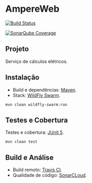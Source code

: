# AmpereWeb

[![Build Status](https://travis-ci.com/vandersozc/AmpereWeb.svg?branch=master)](https://travis-ci.com/vandersozc/AmpereWeb)

[![SonarQube Coverage](https://sonarcloud.io/api/project_badges/measure?project=com.vandersoncamp%3Aampereweb&metric=coverage#.svg)](https://sonarcloud.io/dashboard?id=com.vandersoncamp%3Aampereweb)


## Projeto

Serviço de cálculos elétricos.


## Instalação

- Build e dependências: [Maven](https://maven.apache.org/).
- Stack: [WildFly Swarm](http://wildfly-swarm.io/).

```
mvn clean wildfly-swarm:run
```

## Testes e Cobertura

Testes e cobertura: [JUnit 5](https://junit.org/junit5/).
```
mvn clean test
```

## Build e Análise
- Build remoto: [Travis CI](https://travis-ci.com/vandersozc/AmpereWeb).
- Qualidade de código: [SonarCLoud](https://sonarcloud.io/dashboard?id=com.vandersoncamp%3Aampereweb).
